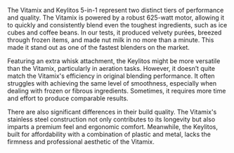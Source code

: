 The Vitamix and Keylitos 5-in-1 represent two distinct tiers of performance and quality. The Vitamix is powered by a robust 625-watt motor, allowing it to quickly and consistently blend even the toughest ingredients, such as ice cubes and coffee beans. In our tests, it produced velvety purées, breezed through frozen items, and made nut milk in no more than a minute. This made it stand out as one of the fastest blenders on the market.

Featuring an extra whisk attachment, the Keylitos might be more versatile than the Vitamix, particularly in aeration tasks. However, it doesn’t quite match the Vitamix's efficiency in original blending performance. It often struggles with achieving the same level of smoothness, especially when dealing with frozen or fibrous ingredients. Sometimes, it requires more time and effort to produce comparable results.

There are also significant differences in their build quality. The Vitamix's stainless steel construction not only contributes to its longevity but also imparts a premium feel and ergonomic comfort. Meanwhile, the Keylitos, built for affordability with a combination of plastic and metal, lacks the firmness and professional aesthetic of the Vitamix.